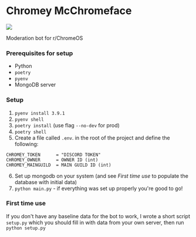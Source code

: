 # Chromey McChromeface
![](https://media.discordapp.net/attachments/688121419980341282/787792406443458610/gggggggir.png)

Moderation bot for r/ChromeOS

### Prerequisites for setup
- Python
- `poetry`
- `pyenv`
- MongoDB server

### Setup
1. `pyenv install 3.9.1`
2. `pyenv shell`
3. `poetry install` (use flag `--no-dev` for prod)
4. `poetry shell`
5. Create a file called `.env`. in the root of the project and define the following:
```
CHROMEY_TOKEN      = "DISCORD TOKEN"
CHROMEY_OWNER      = OWNER ID (int)
CHROMEY_MAINGUILD  = MAIN GUILD ID (int)
```

6. Set up mongodb on your system (and see *First time use* to populate the database with initial data)
7. `python main.py` - if everything was set up properly you're good to go!

### First time use

If you don't have any baseline data for the bot to work, I wrote a short script `setup.py` which you should fill in with data from your own server, then run `python setup.py`
